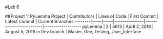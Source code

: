 #Lab 6

##Project 1: PyLemma
Project | Contributors | Lines of Code | First Commit | Latest Commit | Current Branches
--------|-----|-----|---------------|-------------------------|-------------------
pyLemma | 2 | 5613 | April 2, 2016 | August 5, 2016 in Dev branch | Master, Dev, Testing, User_Interface

